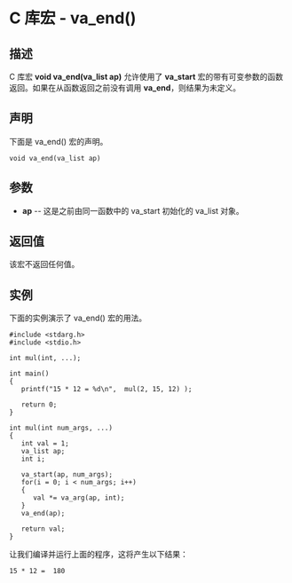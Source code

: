 
# C 库宏 - va_end()

  

## 描述

C 库宏 **void va_end(va_list ap)** 允许使用了 **va_start** 宏的带有可变参数的函数返回。如果在从函数返回之前没有调用 **va_end**，则结果为未定义。

## 声明

下面是 va_end() 宏的声明。

```
void va_end(va_list ap)

```

## 参数

*   **ap** -- 这是之前由同一函数中的 va_start 初始化的 va_list 对象。

## 返回值

该宏不返回任何值。

## 实例

下面的实例演示了 va_end() 宏的用法。

```
#include <stdarg.h>
#include <stdio.h>

int mul(int, ...);

int main()
{
   printf("15 * 12 = %d\n",  mul(2, 15, 12) );

   return 0;
}

int mul(int num_args, ...)
{
   int val = 1;
   va_list ap;
   int i;

   va_start(ap, num_args);
   for(i = 0; i < num_args; i++) 
   {
      val *= va_arg(ap, int);
   }
   va_end(ap);

   return val;
}

```

让我们编译并运行上面的程序，这将产生以下结果：

```
15 * 12 =  180

```

  

